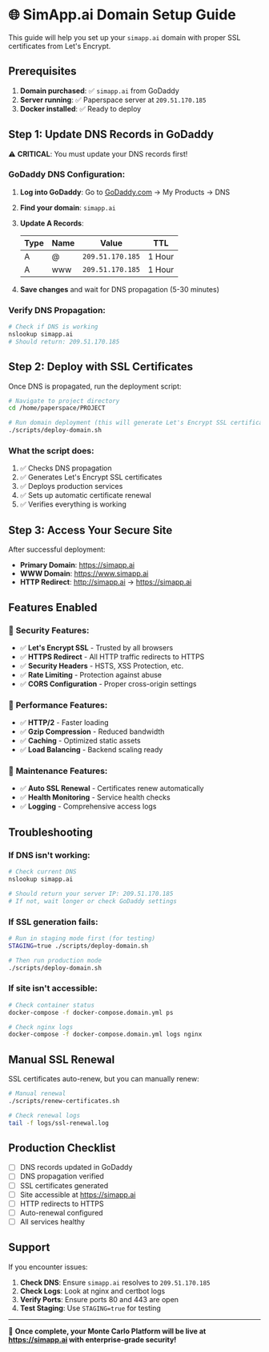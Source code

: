 # 🌐 SimApp.ai Domain Setup Guide

This guide will help you set up your `simapp.ai` domain with proper SSL certificates from Let's Encrypt.

## Prerequisites

1. **Domain purchased**: ✅ `simapp.ai` from GoDaddy
2. **Server running**: ✅ Paperspace server at `209.51.170.185`
3. **Docker installed**: ✅ Ready to deploy

## Step 1: Update DNS Records in GoDaddy

⚠️ **CRITICAL**: You must update your DNS records first!

### GoDaddy DNS Configuration:

1. **Log into GoDaddy**: Go to [GoDaddy.com](https://godaddy.com) → My Products → DNS
2. **Find your domain**: `simapp.ai`
3. **Update A Records**:

   | Type | Name | Value | TTL |
   |------|------|-------|-----|
   | A | @ | `209.51.170.185` | 1 Hour |
   | A | www | `209.51.170.185` | 1 Hour |

4. **Save changes** and wait for DNS propagation (5-30 minutes)

### Verify DNS Propagation:
```bash
# Check if DNS is working
nslookup simapp.ai
# Should return: 209.51.170.185
```

## Step 2: Deploy with SSL Certificates

Once DNS is propagated, run the deployment script:

```bash
# Navigate to project directory
cd /home/paperspace/PROJECT

# Run domain deployment (this will generate Let's Encrypt SSL certificates)
./scripts/deploy-domain.sh
```

### What the script does:
1. ✅ Checks DNS propagation
2. ✅ Generates Let's Encrypt SSL certificates
3. ✅ Deploys production services
4. ✅ Sets up automatic certificate renewal
5. ✅ Verifies everything is working

## Step 3: Access Your Secure Site

After successful deployment:

- **Primary Domain**: https://simapp.ai
- **WWW Domain**: https://www.simapp.ai
- **HTTP Redirect**: http://simapp.ai → https://simapp.ai

## Features Enabled

### 🔐 **Security Features**:
- ✅ **Let's Encrypt SSL** - Trusted by all browsers
- ✅ **HTTPS Redirect** - All HTTP traffic redirects to HTTPS
- ✅ **Security Headers** - HSTS, XSS Protection, etc.
- ✅ **Rate Limiting** - Protection against abuse
- ✅ **CORS Configuration** - Proper cross-origin settings

### 🚀 **Performance Features**:
- ✅ **HTTP/2** - Faster loading
- ✅ **Gzip Compression** - Reduced bandwidth
- ✅ **Caching** - Optimized static assets
- ✅ **Load Balancing** - Backend scaling ready

### 🔄 **Maintenance Features**:
- ✅ **Auto SSL Renewal** - Certificates renew automatically
- ✅ **Health Monitoring** - Service health checks
- ✅ **Logging** - Comprehensive access logs

## Troubleshooting

### If DNS isn't working:
```bash
# Check current DNS
nslookup simapp.ai

# Should return your server IP: 209.51.170.185
# If not, wait longer or check GoDaddy settings
```

### If SSL generation fails:
```bash
# Run in staging mode first (for testing)
STAGING=true ./scripts/deploy-domain.sh

# Then run production mode
./scripts/deploy-domain.sh
```

### If site isn't accessible:
```bash
# Check container status
docker-compose -f docker-compose.domain.yml ps

# Check nginx logs
docker-compose -f docker-compose.domain.yml logs nginx
```

## Manual SSL Renewal

SSL certificates auto-renew, but you can manually renew:

```bash
# Manual renewal
./scripts/renew-certificates.sh

# Check renewal logs
tail -f logs/ssl-renewal.log
```

## Production Checklist

- [ ] DNS records updated in GoDaddy
- [ ] DNS propagation verified
- [ ] SSL certificates generated
- [ ] Site accessible at https://simapp.ai
- [ ] HTTP redirects to HTTPS
- [ ] Auto-renewal configured
- [ ] All services healthy

## Support

If you encounter issues:

1. **Check DNS**: Ensure `simapp.ai` resolves to `209.51.170.185`
2. **Check Logs**: Look at nginx and certbot logs
3. **Verify Ports**: Ensure ports 80 and 443 are open
4. **Test Staging**: Use `STAGING=true` for testing

---

🎉 **Once complete, your Monte Carlo Platform will be live at https://simapp.ai with enterprise-grade security!** 